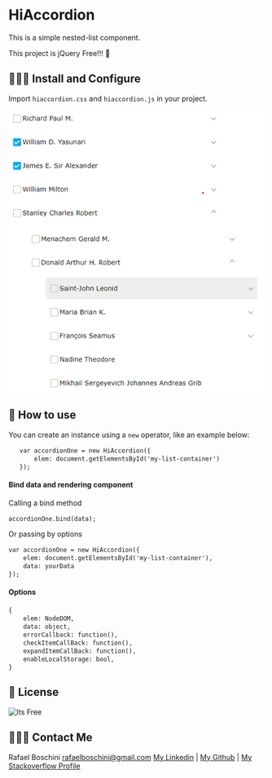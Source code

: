 
# HiAccordion

This is a simple nested-list component.

This project is jQuery Free!!! 🤟


## 👩🏽‍💻 Install and Configure

Import  `hiaccordion.css` and `hiaccordion.js` in your project.

![enter image description here](https://raw.githubusercontent.com/rafaelboschini/HiAccordion/main/public/print-list.png)
## 🤹 How to use

You can create an instance using a `new` operator, like an example below:

	   var accordionOne = new HiAccordion({
	       elem: document.getElementsById('my-list-container')
	   });

#### Bind data and rendering component
Calling a bind method

    accordionOne.bind(data);

Or passing by options

    var accordionOne = new HiAccordion({
		elem: document.getElementsById('my-list-container'),
		data: yourData
	});

#### Options

	{
		elem: NodeDOM,
		data: object,
		errorCallback: function(),
		checkItemCallBack: function(),
		expandItemCallBack: function(),
		enableLocalStorage: bool,
	}


🔰 License
----
![Its Free](https://encrypted-tbn0.gstatic.com/images?q=tbn:ANd9GcQSLsKzPdVOwDVxikGynwZ522ALPrIa0FnUAA&usqp=CAU)


## 🧙🏻‍♂️ Contact Me

Rafael Boschini <rafaelboschini@gmail.com>
[My Linkedin](https://www.linkedin.com/in/rafael-boschini-5747311/) | [My Github](https://github.com/rafaelboschini)  | [My Stackoverflow Profile](https://pt.stackoverflow.com/users/34573/rboschini)
